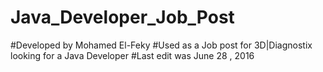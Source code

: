 # Java_Developer_Job_Post
#Developed by Mohamed El-Feky
#Used as a Job post for 3D|Diagnostix looking for a Java Developer
#Last edit was June 28 , 2016
